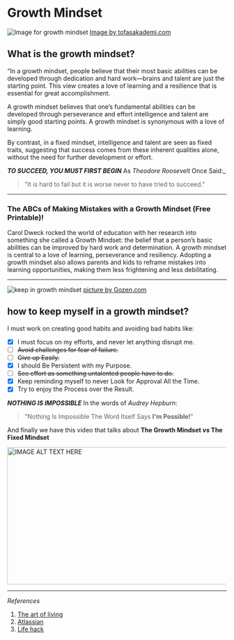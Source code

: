 # Growth Mindset


![Image for growth mindset](https://tofasakademi.com/wp-content/uploads/2019/06/growth-mindset3.png)
[Image by tofasakademi.com](https://tofasakademi.com/)

## What is the growth mindset?

“In a growth mindset, people believe that their most basic abilities can be developed through dedication and hard work—brains and talent are just the starting point. This view creates a love of learning and a resilience that is essential for great accomplishment.

A growth mindset believes that one’s fundamental abilities can be developed through perseverance and effort intelligence and talent are simply good starting points. A growth mindset is synonymous with a love of learning.

By contrast, in a fixed mindset, intelligence and talent are seen as fixed traits, suggesting that success comes from these inherent qualities alone, without the need for further development or effort.

***TO SUCCEED, YOU MUST FIRST BEGIN***
As _Theodore Roosevelt_ Once Said:_
> "It is hard to fail but it is worse never to have tried to succeed."

***
### The ABCs of Making Mistakes with a Growth Mindset (Free Printable)!
Carol Dweck rocked the world of education with her research into something she called a Growth Mindset: the belief that a person’s basic abilities can be improved by hard work and determination. A growth mindset is central to a love of learning, perseverance and resiliency. Adopting a growth mindset also allows parents and kids to reframe mistakes into learning opportunities, making them less frightening and less debilitating.
***
![keep in growth mindset](https://cdn.gozen.com/wp-content/uploads/2018/11/ABCMistakes-1-791x1024.png)
[picture by Gozen.com](https://cdn.gozen.com/)

## how to keep myself in a growth mindset?

I must work on creating good habits and avoiding bad habits like:

- [x] I must focus on my efforts, and never let anything disrupt me.
- [ ] ~~Avoid challenges for fear of failure.~~
- [ ] ~~Give up Easily.~~
- [x] I should Be Persistent with my Purpose.
- [ ] ~~See effort as something untalented people have to do.~~
- [x] Keep reminding myself to never Look for Approval All the Time.
- [x] Try to enjoy the Process over the Result.

***NOTHING IS IMPOSSIBLE*** In the words of _Audrey Hepburn_:
> "Nothing Is Impossible The Word Itself Says **I'm Possible!**"

And finally we have this video that talks about **The Growth Mindset _vs_ The Fixed Mindset**



<a href="https://www.youtube.com/embed/KUWn_TJTrnU" target="_blank"><img src="http://img.youtube.com/vi/KUWn_TJTrnU/0.jpg" 
alt="IMAGE ALT TEXT HERE" width="560" height="315" border="0" /></a>

---
_References_
1. [The art of living](https://theartofliving.com/growth-mindset-quotes/)
2. [Atlassian](https://www.atlassian.com/blog/inside-atlassian/growth-mindset)
3. [Life hack](https://www.lifehack.org/861739/17-ways-to-develop-a-growth-mindset)
